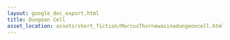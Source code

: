 ```yaml
---
layout: google_doc_export.html
title: Dungeon Cell
asset_location: assets/short_fiction/MarcusThornewasinadungeoncell.html
---
```

